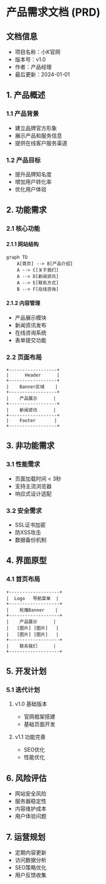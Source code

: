 # 产品需求文档 (PRD)

## 文档信息
- 项目名称：小K官网
- 版本号：v1.0
- 作者：产品经理
- 最后更新：2024-01-01

## 1. 产品概述
### 1.1 产品背景
- 建立品牌官方形象
- 展示产品和服务信息
- 提供在线客户服务渠道

### 1.2 产品目标
- 提升品牌知名度
- 增加用户转化率
- 优化用户体验

## 2. 功能需求
### 2.1 核心功能
#### 2.1.1 网站结构
```mermaid
graph TD
    A[首页] --> B[产品介绍]
    A --> C[关于我们]
    A --> D[新闻资讯]
    A --> E[联系方式]
    B --> F[在线咨询]
```

#### 2.1.2 内容管理
- 产品展示模块
- 新闻资讯发布
- 在线咨询系统
- 表单提交功能

### 2.2 页面布局
```
+------------------+
|      Header      |
+------------------+
|    Banner区域    |
+------------------+
|    产品展示      |
+------------------+
|    新闻资讯      |
+------------------+
|    Footer       |
+------------------+
```

## 3. 非功能需求
### 3.1 性能需求
- 页面加载时间 < 3秒
- 支持主流浏览器
- 响应式设计适配

### 3.2 安全需求
- SSL证书加密
- 防XSS攻击
- 数据备份机制

## 4. 界面原型
### 4.1 首页布局
```
+-------------------+
|  Logo   导航菜单  |
+-------------------+
|    轮播Banner    |
+-------------------+
|    产品展示      |
|   [图片] [图片]   |
|   [图片] [图片]   |
+-------------------+
|    联系我们      |
+-------------------+
```

## 5. 开发计划
### 5.1 迭代计划
1. v1.0 基础版本
   - 官网框架搭建
   - 基础页面开发

2. v1.1 功能完善
   - SEO优化
   - 性能优化

## 6. 风险评估
- 网站安全风险
- 服务器稳定性
- 内容维护成本
- 用户体验问题

## 7. 运营规划
- 定期内容更新
- 访问数据分析
- SEO策略优化
- 用户反馈收集